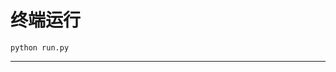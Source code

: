 # 终端运行

```shell
python run.py
```
******************************************************************************************************************************************************************************************************************************************************************************************************************************************************************************************************************************************************************************************************************************************************************************************************************************************************